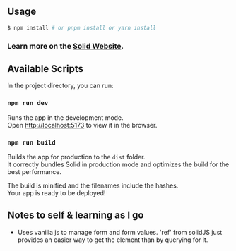 ## Usage

```bash
$ npm install # or pnpm install or yarn install
```

### Learn more on the [Solid Website](https://solidjs.com).

## Available Scripts

In the project directory, you can run:

### `npm run dev`

Runs the app in the development mode.<br>
Open [http://localhost:5173](http://localhost:5173) to view it in the browser.

### `npm run build`

Builds the app for production to the `dist` folder.<br>
It correctly bundles Solid in production mode and optimizes the build for the best performance.

The build is minified and the filenames include the hashes.<br>
Your app is ready to be deployed!

## Notes to self & learning as I go

-   Uses vanilla js to manage form and form values.
    'ref' from solidJS just provides an easier way to get the element than by querying for it.
